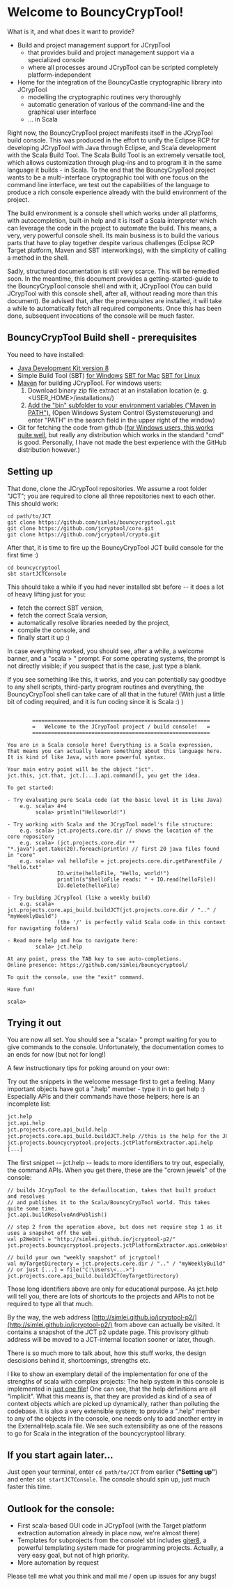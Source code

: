 # Welcome to BouncyCrypTool!

What is it, and what does it want to provide?
 - Build and project management support for JCrypTool
     * that provides build and project management support via a specialized console
     * where all processes around JCrypTool can be scripted completely platform-independent
 - Home for the integration of the BouncyCastle cryptographic library into JCrypTool
     * modelling the cryptographic routines very thoroughly
     * automatic generation of various of the command-line and the graphical user interface
     * ... in Scala

Right now, the BouncyCrypTool project manifests itself in the JCrypTool build console. This was produced in the
effort to unify the Eclipse RCP for developing JCrypTool with Java through Eclipse, and Scala development with the
Scala Build Tool.
The Scala Build Tool is an extremely versatile tool, which allows customization through plug-ins and to program it
in the same language it builds - in Scala. To the end that the BouncyCrypTool project wants to be a multi-interface
cryptographic tool with one focus on the command line interface, we test out the capabilities of the language to
produce a rich console experience already with the build environment of the project.

The build environment is a console shell which works under all platforms, with autocompletion, built-in help and
it is itself a Scala interpreter which can leverage the code in the project to automate the build. This means, a very, very
powerful console shell. Its main business is to build the various parts that have to play together despite various challenges
(Eclipse RCP Target platform, Maven and SBT interworkings), with the simplicity of calling a method in the shell.

Sadly, structured documentation is still very scarce. This will be remedied soon. In the meantime, this document provides a getting-started-guide to
the BouncyCrypTool console shell and with it, JCrypTool (You can build JCrypTool with this console shell, after all, without reading more than this document). Be advised that, after the prerequisites are installed, it will take a while to automatically fetch
all required components. Once this has been done, subsequent invocations of the console will be much faster.

## BouncyCrypTool Build shell - prerequisites

You need to have installed:

 - [Java Development Kit version 8](http://www.oracle.com/technetwork/java/javase/downloads/jdk8-downloads-2133151.html)
 - Simple Build Tool (SBT) [for Windows](http://www.scala-sbt.org/1.0/docs/Installing-sbt-on-Windows.html) [SBT for Mac](http://www.scala-sbt.org/1.0/docs/Installing-sbt-on-Mac.html) [SBT for Linux](http://www.scala-sbt.org/1.0/docs/Installing-sbt-on-Linux.html)
 - [Maven](https://maven.apache.org/download.cgi) for building JCrypTool. For windows users:
    1) Download binary zip file extract at an installation location (e. g. <USER_HOME>/installations/)
    2) [Add the "bin" subfolder to your environment variables ("Maven in PATH").](https://maven.apache.org/guides/getting-started/windows-prerequisites.html)
       (Open Windows System Control (Systemsteuerung) and enter "PATH" in the search field in the upper right of the window)
 - Git for fetching the code from github ([for Windows users, this works quite well](https://git-scm.com/download/win), but really any distribution which works in the standard "cmd" is good. Personally, I have not made the best experience with the GitHub distribution however.)

## Setting up

That done, clone the JCrypTool repositories. We assume a root folder "JCT"; you are required to clone all three repositories next to each other.
This should work: 

```
cd path/to/JCT
git clone https://github.com/simlei/bouncycryptool.git
git clone https://github.com/jcryptool/core.git
git clone https://github.com/jcryptool/crypto.git
```

After that, it is time to fire up the BouncyCrypTool JCT build console for the first time :)

```
cd bouncycryptool
sbt startJCTConsole
```

This should take a while if you had never installed sbt before -- it does a lot of heavy lifting just for you:
 - fetch the correct SBT version, 
 - fetch the correct Scala version, 
 - automatically resolve libraries needed by the project, 
 - compile the console, and
 - finally start it up :)
 
In case everything worked, you should see, after a while, a welcome banner, and a "scala > " prompt.
For some operating systems, the prompt is not directly visible; if you suspect that is the case, just type a blank. 

If you see something like this, it works, and you can potentially say goodbye to any shell scripts, 
third-party program routines and everything, the BouncyCrypTool shell can take care of all that in the future! (With just a little bit of coding required, and it is fun coding since it is Scala :) )

```

        =========================================================
        =   Welcome to the JCrypTool project / build console!   =
        =========================================================

You are in a Scala console here! Everything is a Scala expression.
That means you can actually learn something about this language here.
It is kind of like Java, with more powerful syntax.

Your main entry point will be the object "jct".
jct.this, jct.that, jct.[...].api.command(), you get the idea.

To get started:

- Try evaluating pure Scala code (at the basic level it is like Java)
    e.g. scala> 4+4
         scala> println("Helloworld!")

- Try working with Scala and the JCrypTool model's file structure:
    e.g. scala> jct.projects.core.dir // shows the location of the core repository
    e.g. scala> (jct.projects.core.dir ** "*.java").get.take(20).foreach(println) // first 20 java files found in "core"
    e.g. scala> val helloFile = jct.projects.core.dir.getParentFile / "hello.txt"
                IO.write(helloFile, "Hello, world!")
                println(s"$helloFile reads: " + IO.read(helloFile))
                IO.delete(helloFile)

- Try building JCrypTool (like a weekly build)
    e.g. scala> jct.projects.core.api_build.buildJCT(jct.projects.core.dir / ".." / "myWeeklyBuild")
                (the '/' is perfectly valid Scala code in this context for navigating folders)

- Read more help and how to navigate here:
         scala> jct.help

At any point, press the TAB key to see auto-completions.
Online presence: https://github.com/simlei/bouncycryptool/

To quit the console, use the "exit" command.

Have fun!

scala> 
```

## Trying it out

You are now all set. You should see a "scala> " prompt waiting for you to give commands to the console. 
Unfortunately, the documentation comes to an ends for now (but not for long!)

A few instructionary tips for poking around on your own:

Try out the snippets in the welcome message first to get a feeling. 
Many important objects have got a ".help" member - type it in to get help :)
Especially APIs and their commands have those helpers; here is an incomplete list: 

```dtd
jct.help
jct.api.help
jct.projects.core.api_build.help
jct.projects.core.api_build.buildJCT.help //this is the help for the JCT build command; [...].buildJCT() would execute it
jct.projects.bouncycryptool.projects.jctPlatformExtractor.api.help
[...]
```

The first snippet -- jct.help -- leads to more identifiers to try out, especially, the 
command APIs. When you get there, these are the "crown jewels" of the console: 

```
// builds JCrypTool to the defaullocation, takes that built product and resolves
// and publishes it to the Scala/BouncyCrypTool world. This takes quite some time.
jct.api.buildResolveAndPublish()  

// step 2 from the operation above, but does not require step 1 as it uses a snapshot off the web
val p2WebUrl = "http://simlei.github.io/jcryptool-p2/"
jct.projects.bouncycryptool.projects.jctPlatformExtractor.api.onWebHostedBuild.resolveAndPublish(p2WebUrl) 

// build your own "weekly snapshot" of jcryptool!
val myTargetDirectory = jct.projects.core.dir / ".." / "myWeeklyBuild"  // or just [...] = file("C:\Users\<...>")
jct.projects.core.api_build.buildJCT(myTargetDirectory)

``` 

Those long identifiers above are only for educational purpose. As jct.help will tell you, 
there are lots of shortcuts to the projects and APIs to not be required to type all that much.

By the way, the web address [http://simlei.github.io/jcryptool-p2/](http://simlei.github.io/jcryptool-p2/)
from above can actually be visited. It contains a snapshot of the JCT p2 update page. 
This provisory github address will be moved to a JCT-internal location sooner or later, though.

There is so much more to talk about, how this stuff works, the design descisions behind it, shortcomings, strengths etc.

I like to show an exemplary detail of the implementation for one of the strengths of scala with complex projects: 
The help system in this console is implemented in [just one file](https://github.com/simlei/bouncycryptool/blob/master/internal/sbt-jcryptool-manager/src/main/scala/org/jcryptool/consolehelp/ExternalHelp.scala)! 
One can see, that the help definitions are all "implicit". What this means is, that they are provided as kind of a 
sea of context objects which are picked up dynamically, rather than polluting the codebase. It is also a very extensible system; to provide a ".help" 
member to any of the objects in the console, one needs only to add another entry in the ExternalHelp.scala file. We see such extensibility
as one of the reasons to go for Scala in the integration of the bouncycryptool library.

## If you start again later...

Just open your terminal, enter ``cd path/to/JCT`` from earlier (__"Setting up"__) and enter ``sbt startJCTConsole``. 
The console should spin up, just much faster this time.
 
## Outlook for the console:

 * First scala-based GUI code in JCrypTool (with the Target platform extraction automation already in place now, we're almost there)
 * Templates for subprojects from the console! sbt includes [giter8](http://www.foundweekends.org/giter8/), a powerful templating system made for programming projects. 
 Actually, a very easy goal, but not of high priority.
 * More automation by request
 
Please tell me what you think and mail me / open up issues for any bugs!
